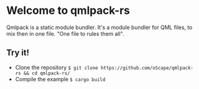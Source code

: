 # Welcome to qmlpack-rs

Qmlpack is a static module bundler. It's a module bundler for QML files, to mix then in one file. &#34;One file to rules them all&#34;.

## Try it!

* Clone the repository `$ git clone https://github.com/oScape/qmlpack-rs && cd qmlpack-rs/`
* Compile the example `$ cargo build`
